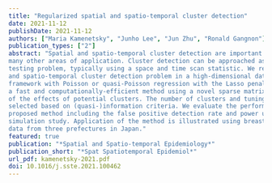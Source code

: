 ```yaml
---
title: "Regularized spatial and spatio-temporal cluster detection"
date: 2021-11-12
publishDate: 2021-11-12
authors: ["Maria Kamenetsky", "Junho Lee", "Jun Zhu", "Ronald Gangnon"]
publication_types: ["2"]
abstract: "Spatial and spatio-temporal cluster detection are important tools in public health and
many other areas of application. Cluster detection can be approached as a multiple
testing problem, typically using a space and time scan statistic. We recast the spatial
and spatio-temporal cluster detection problem in a high-dimensional data analytical
framework with Poisson or quasi-Poisson regression with the Lasso penalty. We adopt
a fast and computationally-efficient method using a novel sparse matrix representation
of the effects of potential clusters. The number of clusters and tuning parameters are
selected based on (quasi-)information criteria. We evaluate the performance of our
proposed method including the false positive detection rate and power using a
simulation study. Application of the method is illustrated using breast cancer incidence
data from three prefectures in Japan."
featured: true
publication: "*Spatial and Spatio-temporal Epidemiology*"
publication_short: "*Spat Spatiotemporal Epidemiol*"
url_pdf: kamenetsky-2021.pdf
doi: 10.1016/j.sste.2021.100462
---
```


